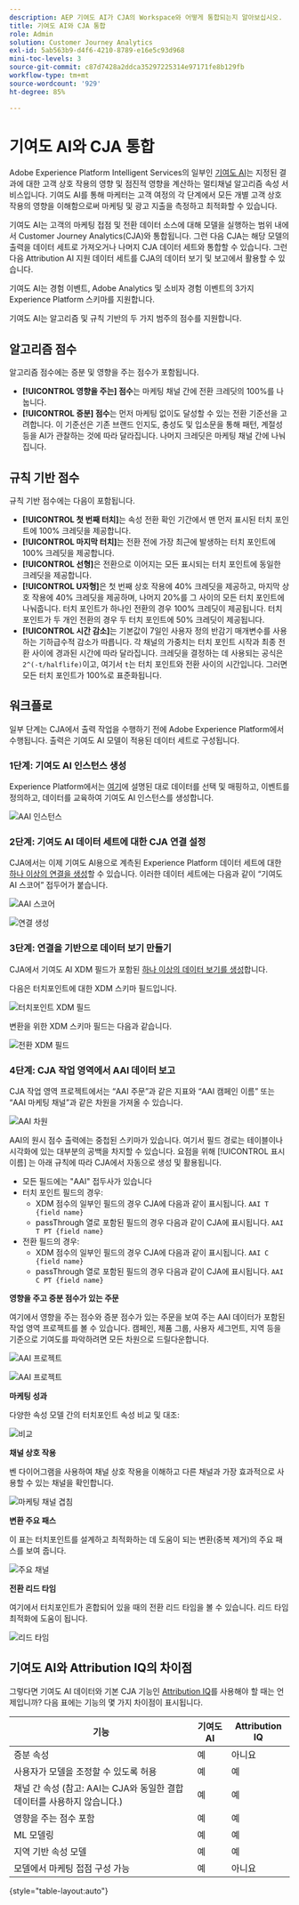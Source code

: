 ```yaml
---
description: AEP 기여도 AI가 CJA의 Workspace와 어떻게 통합되는지 알아보십시오.
title: 기여도 AI와 CJA 통합
role: Admin
solution: Customer Journey Analytics
exl-id: 5ab563b9-d4f6-4210-8789-e16e5c93d968
mini-toc-levels: 3
source-git-commit: c87d7428a2ddca35297225314e97171fe8b129fb
workflow-type: tm+mt
source-wordcount: '929'
ht-degree: 85%

---
```


# 기여도 AI와 CJA 통합

Adobe Experience Platform Intelligent Services의 일부인 [기여도 AI](https://experienceleague.adobe.com/docs/experience-platform/intelligent-services/attribution-ai/overview.html?lang=ko-KR)는 지정된 결과에 대한 고객 상호 작용의 영향 및 점진적 영향을 계산하는 멀티채널 알고리즘 속성 서비스입니다. 기여도 AI를 통해 마케터는 고객 여정의 각 단계에서 모든 개별 고객 상호 작용의 영향을 이해함으로써 마케팅 및 광고 지출을 측정하고 최적화할 수 있습니다.

기여도 AI는 고객의 마케팅 접점 및 전환 데이터 소스에 대해 모델을 실행하는 범위 내에서 Customer Journey Analytics(CJA)와 통합됩니다. 그런 다음 CJA는 해당 모델의 출력을 데이터 세트로 가져오거나 나머지 CJA 데이터 세트와 통합할 수 있습니다. 그런 다음 Attribution AI 지원 데이터 세트를 CJA의 데이터 보기 및 보고에서 활용할 수 있습니다.

기여도 AI는 경험 이벤트, Adobe Analytics 및 소비자 경험 이벤트의 3가지 Experience Platform 스키마를 지원합니다.

기여도 AI는 알고리즘 및 규칙 기반의 두 가지 범주의 점수를 지원합니다.

## 알고리즘 점수

알고리즘 점수에는 증분 및 영향을 주는 점수가 포함됩니다.

* **[!UICONTROL 영향을 주는] 점수**&#x200B;는 마케팅 채널 간에 전환 크레딧의 100%를 나눕니다.
* **[!UICONTROL 증분] 점수**&#x200B;는 먼저 마케팅 없이도 달성할 수 있는 전환 기준선을 고려합니다. 이 기준선은 기존 브랜드 인지도, 충성도 및 입소문을 통해 패턴, 계절성 등을 AI가 관찰하는 것에 따라 달라집니다. 나머지 크레딧은 마케팅 채널 간에 나눠집니다.

## 규칙 기반 점수

규칙 기반 점수에는 다음이 포함됩니다.

* **[!UICONTROL 첫 번째 터치]**&#x200B;는 속성 전환 확인 기간에서 맨 먼저 표시된 터치 포인트에 100% 크레딧을 제공합니다.
* **[!UICONTROL 마지막 터치]**&#x200B;는 전환 전에 가장 최근에 발생하는 터치 포인트에 100% 크레딧을 제공합니다.
* **[!UICONTROL 선형]**&#x200B;은 전환으로 이어지는 모든 표시되는 터치 포인트에 동일한 크레딧을 제공합니다.
* **[!UICONTROL U자형]**&#x200B;은 첫 번째 상호 작용에 40% 크레딧을 제공하고, 마지막 상호 작용에 40% 크레딧을 제공하며, 나머지 20%를 그 사이의 모든 터치 포인트에 나눠줍니다. 터치 포인트가 하나인 전환의 경우 100% 크레딧이 제공됩니다. 터치 포인트가 두 개인 전환의 경우 두 터치 포인트에 50% 크레딧이 제공됩니다.
* **[!UICONTROL 시간 감소]**&#x200B;는 기본값이 7일인 사용자 정의 반감기 매개변수를 사용하는 기하급수적 감소가 따릅니다. 각 채널의 가중치는 터치 포인트 시작과 최종 전환 사이에 경과된 시간에 따라 달라집니다. 크레딧을 결정하는 데 사용되는 공식은 `2^(-t/halflife)`이고, 여기서 `t`는 터치 포인트와 전환 사이의 시간입니다. 그러면 모든 터치 포인트가 100%로 표준화됩니다.

## 워크플로

일부 단계는 CJA에서 출력 작업을 수행하기 전에 Adobe Experience Platform에서 수행됩니다. 출력은 기여도 AI 모델이 적용된 데이터 세트로 구성됩니다.

### 1단계: 기여도 AI 인스턴스 생성

Experience Platform에서는 [여기](https://experienceleague.adobe.com/docs/experience-platform/intelligent-services/attribution-ai/user-guide.html)에 설명된 대로 데이터를 선택 및 매핑하고, 이벤트를 정의하고, 데이터를 교육하여 기여도 AI 인스턴스를 생성합니다.

![AAI 인스턴스](assets/aai-instance.png)

### 2단계: 기여도 AI 데이터 세트에 대한 CJA 연결 설정

CJA에서는 이제 기여도 AI용으로 계측된 Experience Platform 데이터 세트에 대한 [하나 이상의 연결을 생성](/help/connections/create-connection.md)할 수 있습니다. 이러한 데이터 세트에는 다음과 같이 “기여도 AI 스코어” 접두어가 붙습니다.

![AAI 스코어](assets/aai-scores.png)

![연결 생성](assets/aai-create-connection.png)

### 3단계: 연결을 기반으로 데이터 보기 만들기

CJA에서 기여도 AI XDM 필드가 포함된 [하나 이상의 데이터 보기를 생성](/help/data-views/create-dataview.md)합니다.

다음은 터치포인트에 대한 XDM 스키마 필드입니다.

![터치포인트 XDM 필드](assets/touchpoint-fields.png)

변환을 위한 XDM 스키마 필드는 다음과 같습니다.

![전환 XDM 필드](assets/conversion-fields.png)

### 4단계: CJA 작업 영역에서 AAI 데이터 보고

CJA 작업 영역 프로젝트에서는 “AAI 주문”과 같은 지표와 “AAI 캠페인 이름” 또는 “AAI 마케팅 채널”과 같은 차원을 가져올 수 있습니다.

![AAI 차원](assets/aai-dims.png)

AAI의 원시 점수 출력에는 중첩된 스키마가 있습니다. 여기서 필드 경로는 테이블이나 시각화에 있는 대부분의 공백을 차지할 수 있습니다. 요점을 위해 [!UICONTROL 표시 이름] 는 아래 규칙에 따라 CJA에서 자동으로 생성 및 활용됩니다.

* 모든 필드에는 &quot;AAI&quot; 접두사가 있습니다
* 터치 포인트 필드의 경우:
   * XDM 점수의 일부인 필드의 경우 CJA에 다음과 같이 표시됩니다. `AAI T {field name}`
   * passThrough 열로 포함된 필드의 경우 다음과 같이 CJA에 표시됩니다. `AAI T PT {field name}`
* 전환 필드의 경우:
   * XDM 점수의 일부인 필드의 경우 CJA에 다음과 같이 표시됩니다. `AAI C {field name}`
   * passThrough 열로 포함된 필드의 경우 다음과 같이 CJA에 표시됩니다. `AAI C PT {field name}`

**영향을 주고 증분 점수가 있는 주문**

여기에서 영향을 주는 점수와 증분 점수가 있는 주문을 보여 주는 AAI 데이터가 포함된 작업 영역 프로젝트를 볼 수 있습니다. 캠페인, 제품 그룹, 사용자 세그먼트, 지역 등을 기준으로 기여도를 파악하려면 모든 차원으로 드릴다운합니다.

![AAI 프로젝트](assets/aai-project.png)

![AAI 프로젝트](assets/aai-project2.png)

**마케팅 성과**

다양한 속성 모델 간의 터치포인트 속성 비교 및 대조:

![비교](assets/compare.png)

**채널 상호 작용**

벤 다이어그램을 사용하여 채널 상호 작용을 이해하고 다른 채널과 가장 효과적으로 사용할 수 있는 채널을 확인합니다.

![마케팅 채널 겹침](assets/mc-overlap.png)

**변환 주요 패스**

이 표는 터치포인트를 설계하고 최적화하는 데 도움이 되는 변환(중복 제거)의 주요 패스를 보여 줍니다.

![주요 채널](assets/top-channels.png)

**전환 리드 타임**

여기에서 터치포인트가 혼합되어 있을 때의 전환 리드 타임을 볼 수 있습니다. 리드 타임 최적화에 도움이 됩니다.

![리드 타임](assets/lead-time.png)

## 기여도 AI와 Attribution IQ의 차이점

그렇다면 기여도 AI 데이터와 기본 CJA 기능인 [Attribution IQ](/help/analysis-workspace/attribution/overview.md)를 사용해야 할 때는 언제입니까? 다음 표에는 기능의 몇 가지 차이점이 표시됩니다.

| 기능 | 기여도 AI | Attribution IQ |
| --- | --- | --- |
| 증분 속성 | 예 | 아니요 |
| 사용자가 모델을 조정할 수 있도록 허용 | 예 | 예 |
| 채널 간 속성 (참고: AAI는 CJA와 동일한 결합 데이터를 사용하지 않습니다.) | 예 | 예 |
| 영향을 주는 점수 포함 | 예 | 예 |
| ML 모델링 | 예 | 예 |
| 지역 기반 속성 모델 | 예 | 예 |
| 모델에서 마케팅 접점 구성 가능 | 예 | 아니요 |

{style=&quot;table-layout:auto&quot;}
